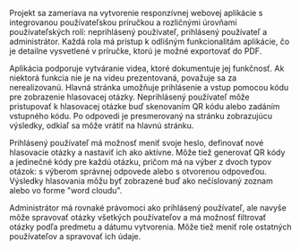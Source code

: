 Projekt sa zameriava na vytvorenie responzívnej webovej aplikácie s integrovanou používateľskou príručkou a rozličnými úrovňami používateľských rolí: neprihlásený používateľ, prihlásený používateľ a administrátor. Každá rola má prístup k odlišným funkcionalitám aplikácie, čo je detailne vysvetlené v príručke, ktorú je možné exportovať do PDF.

Aplikácia podporuje vytváranie videa, ktoré dokumentuje jej funkčnosť. Ak niektorá funkcia nie je na videu prezentovaná, považuje sa za nerealizovanú. Hlavná stránka umožňuje prihlásenie a vstup pomocou kódu pre zobrazenie hlasovacej otázky. Neprihlásený používateľ môže pristupovať k hlasovacej otázke buď skenovaním QR kódu alebo zadáním vstupného kódu. Po odpovedi je presmerovaný na stránku zobrazujúcu výsledky, odkiaľ sa môže vrátiť na hlavnú stránku.

Prihlásený používateľ má možnosť meniť svoje heslo, definovať nové hlasovacie otázky a nastaviť ich ako aktívne. Môže tiež generovať QR kódy a jedinečné kódy pre každú otázku, pričom má na výber z dvoch typov otázok: s výberom správnej odpovede alebo s otvorenou odpoveďou. Výsledky hlasovania môžu byť zobrazené buď ako nečíslovaný zoznam alebo vo forme "word cloudu".

Administrátor má rovnaké právomoci ako prihlásený používateľ, ale navyše môže spravovať otázky všetkých používateľov a má možnosť filtrovať otázky podľa predmetu a dátumu vytvorenia. Môže tiež meniť role ostatných používateľov a spravovať ich údaje.
